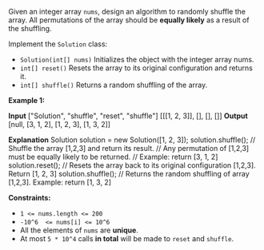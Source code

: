 
Given an integer array  `nums`, design an algorithm to randomly shuffle the array. All permutations of the array should be  **equally likely**  as a result of the shuffling.

Implement the  `Solution`  class:

-   `Solution(int[] nums)`  Initializes the object with the integer array nums.
-   `int[] reset()`  Resets the array to its original configuration and returns it.
-   `int[] shuffle()`  Returns a random shuffling of the array.

**Example 1:**

**Input**
["Solution", "shuffle", "reset", "shuffle"]
[[[1, 2, 3]], [], [], []]
**Output**
[null, [3, 1, 2], [1, 2, 3], [1, 3, 2]]

**Explanation**
Solution solution = new Solution([1, 2, 3]);
solution.shuffle();    // Shuffle the array [1,2,3] and return its result.
// Any permutation of [1,2,3] must be equally likely to be returned.
// Example: return [3, 1, 2]
solution.reset();      // Resets the array back to its original configuration [1,2,3]. Return [1, 2, 3]
solution.shuffle();    // Returns the random shuffling of array [1,2,3]. Example: return [1, 3, 2]

**Constraints:**

-   `1 <= nums.length <= 200`
-   `-10^6  <= nums[i] <= 10^6`
-   All the elements of  `nums`  are  **unique**.
-   At most  `5 * 10^4`  calls  **in total**  will be made to  `reset`  and  `shuffle`.